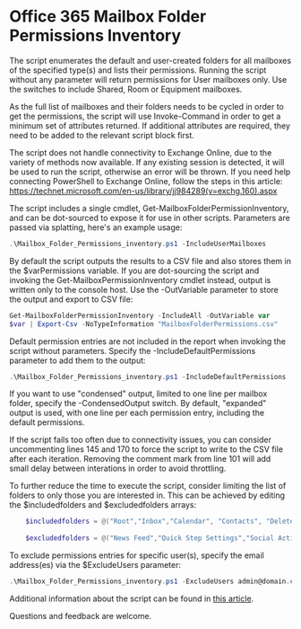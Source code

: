 # Office 365 Mailbox Folder Permissions Inventory

The script enumerates the default and user-created folders for all mailboxes of the specified type(s) and lists their permissions. Running the script without any parameter will return permissions for User mailboxes only. Use the switches to include Shared, Room or Equipment mailboxes.

As the full list of mailboxes and their folders needs to be cycled in order to get the permissions, the script will use Invoke-Command in order to get a minimum set of attributes returned. If additional attributes are required, they need to be added to the relevant script block first.

The script does not handle connectivity to Exchange Online, due to the variety of methods now available. If any existing session is detected, it will be used to run the script, otherwise an error will be thrown. If you need help connecting PowerShell to Exchange Online, follow the steps in this article: https://technet.microsoft.com/en-us/library/jj984289(v=exchg.160).aspx

The script includes a single cmdlet, Get-MailboxFolderPermissionInventory, and can be dot-sourced to expose it for use in other scripts. Parameters are passed via splatting, here's an example usage: 
```PowerShell
.\Mailbox_Folder_Permissions_inventory.ps1 -IncludeUserMailboxes
```
By default the script outputs the results to a CSV file and also stores them in the $varPermissions variable. If you are dot-sourcing the script and invoking the Get-MailboxPermissionInventory cmdlet instead, output is written only to the console host. Use the -OutVariable parameter to store the output and export to CSV file:  
```PowerShell
Get-MailboxFolderPermissionInventory -IncludeAll -OutVariable var 
$var | Export-Csv -NoTypeInformation "MailboxFolderPermissions.csv"
```
Default permission entries are not included in the report when invoking the script without parameters. Specify the -IncludeDefaultPermissions parameter to add them to the output:
```PowerShell
.\Mailbox_Folder_Permissions_inventory.ps1 -IncludeDefaultPermissions
```
If you want to use "condensed" output, limited to one line per mailbox folder, specify the -CondensedOutput switch. By default, "expanded" output is used, with one line per each permission entry, including the default permissions.

If the script fails too often due to connectivity issues, you can consider uncommenting lines 145 and 170 to force the script to write to the CSV file after each iteration. Removing the comment mark from line 101 will add small delay between interations in order to avoid throttling.

To further reduce the time to execute the script, consider limiting the list of folders to only those you are interested in. This can be achieved by editing the $includedfolders and $excludedfolders arrays:
```PowerShell
    $includedfolders = @("Root","Inbox","Calendar", "Contacts", "DeletedItems", "Drafts", "JunkEmail", "Journal", "Notes", "Outbox", "SentItems", "Tasks", "CommunicatorHistory", "Clutter", "Archive") 
 
    $excludedfolders = @("News Feed","Quick Step Settings","Social Activity Notifications","Suggested Contacts", "SearchDiscoveryHoldsUnindexedItemFolder", "SearchDiscoveryHoldsFolder")
```
To exclude permissions entries for specific user(s), specify the email address(es) via the $ExcludeUsers parameter:
```PowerShell
.\Mailbox_Folder_Permissions_inventory.ps1 -ExcludeUsers admin@domain.com,serviceaccount@domain.com
```
Additional information about the script can be found in [this article](https://www.cogmotive.com/blog/powershell/mailbox-folder-permissions). 

Questions and feedback are welcome.

